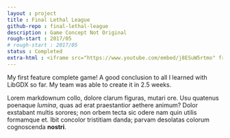 ```yaml
---
layout : project
title : Final Lethal League
github-repo : final-lethal-league
description : Game Concept Not Original
rough-start : 2017/05
# rough-start : 2017/05
status : Completed
extra-html : <iframe src="https://www.youtube.com/embed/j8ESuW5rtmo" frameborder="0" allow="autoplay; encrypted-media" allowfullscreen></iframe>
---
```


My first feature complete game! A good conclusion to all I learned with LibGDX so far.
My team was able to create it in 2.5 weeks.

Lorem markdownum collo, dolore clarum figuras, mutari ore. Usu quatenus poenaque
*lumina*, quas ad erat praestantior aethere animum? Dolor exstabant multis
sorores; non orbem tecta sic odere nam quin utilis formamque et. Ibit concolor
tristitiam danda; parvam desolatas colorum cognoscenda **nostri**.
